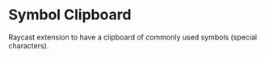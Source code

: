 # Symbol Clipboard

Raycast extension to have a clipboard of commonly used symbols (special characters).
